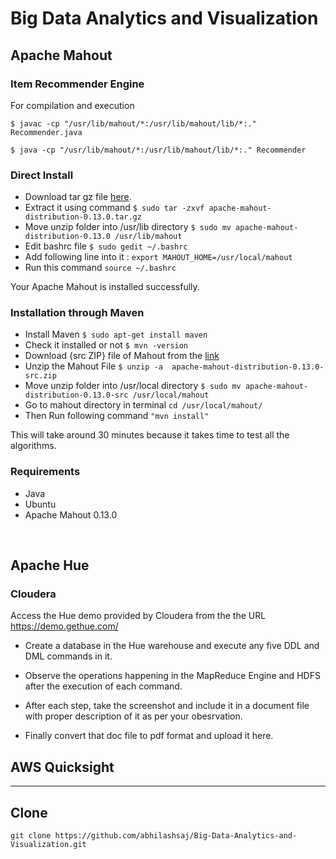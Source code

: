 # Big Data Analytics and Visualization

## Apache Mahout

### Item Recommender Engine

For compilation and execution

`$ javac -cp "/usr/lib/mahout/*:/usr/lib/mahout/lib/*:." Recommender.java `

`$ java -cp "/usr/lib/mahout/*:/usr/lib/mahout/lib/*:." Recommender`

### Direct Install

* Download tar gz file [here](https://downloads.apache.org/mahout/0.13.0/apache-mahout-distribution-0.13.0.tar.gz).
* Extract it using command 
  `$ sudo tar -zxvf apache-mahout-distribution-0.13.0.tar.gz`
* Move unzip folder into /usr/lib directory 
  `$ sudo mv apache-mahout-distribution-0.13.0 /usr/lib/mahout`
* Edit bashrc file 
  `$ sudo gedit ~/.bashrc`
* Add following line into it : 
  `export MAHOUT_HOME=/usr/local/mahout`
* Run this command 
  `source ~/.bashrc`
  

Your Apache Mahout is installed successfully.

### Installation through Maven 
* Install Maven `$ sudo apt-get install maven`
* Check it installed or not `$ mvn -version`
* Download {src ZIP} file of Mahout from the [link](http://ftp.wayne.edu/apache/mahout/)
* Unzip the Mahout File `$ unzip -a  apache-mahout-distribution-0.13.0-src.zip`
* Move unzip folder into /usr/local directory `$ sudo mv apache-mahout-distribution-0.13.0-src /usr/local/mahout `
* Go to mahout directory in terminal `cd /usr/local/mahout/`
* Then Run following command `"mvn install"`

This will take around 30 minutes because it takes time to test all the algorithms.


### Requirements

  * Java
  * Ubuntu
  * Apache Mahout 0.13.0

<br/>

## Apache Hue

### Cloudera

Access the Hue demo provided by Cloudera from the the URL https://demo.gethue.com/

* Create a database in the Hue warehouse and execute any five DDL and DML commands in it. 

* Observe the operations happening in the MapReduce Engine and HDFS after the execution of each command. 

* After each step, take the screenshot and include it in a document file with proper description of it as per your obesrvation. 

* Finally convert that doc file to pdf format and upload it here. 

## AWS Quicksight

<hr/>

## Clone

`git clone https://github.com/abhilashsaj/Big-Data-Analytics-and-Visualization.git `
